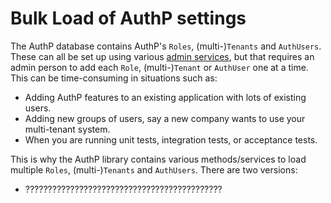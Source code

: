 # Bulk Load of AuthP settings

The AuthP database contains AuthP's `Roles`, (multi-)`Tenants` and `AuthUsers`. These can all be set up using various [admin services](!!!!), but that requires an admin person to add each `Role`, (multi-)`Tenant` or `AuthUser` one at a time. This can be time-consuming in situations such as:

- Adding AuthP features to an existing application with lots of existing users.
- Adding new groups of users, say a new company wants to use your multi-tenant system.
- When you are running unit tests, integration tests, or acceptance tests.

This is why the AuthP library contains various methods/services to load multiple `Roles`, (multi-)`Tenants` and `AuthUsers`. There are two versions:

- ????????????????????????????????????????????